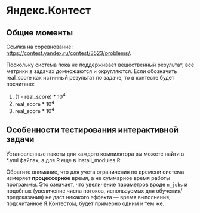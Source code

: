 # Яндекс.Контест
## Общие моменты
Ссылка на соревнование: https://contest.yandex.ru/contest/3523/problems/.

Поскольку система пока не поддерживает вещественный результат, все метрики в задачах домножаются и округляются. 
Если обозначить real_score как истинный результат по задаче, то в контесте будет посчитано:

1. (1 - real_score) * 10<sup>4</sup>
2. real_score * 10<sup>4</sup>
3. real_score * 10<sup>4</sup>

## Особенности тестирования интерактивной задачи

Установленные пакеты для каждого компилятора вы можете найти в *.yml файлах, а для R еще в install_modules.R.

Обратите внимание, что для учета ограничения по времени система измеряет **процессорное** время, а не суммарное время
работы программы. Это означает, что увеличение параметров вроде `n_jobs` и подобных (увеличение числа потоков, используемых
для обучения/предсказания) не даст никакого эффекта &mdash; время выполнения, подсчитанное Я.Контестом, будет примерно
одним и тем же.
